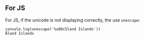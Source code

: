## For JS

For JS, if the unicode is not displaying correctly, the use `unescape`:

```
console.log(unescape('%u00c5land Islands'))
Åland Islands
```
